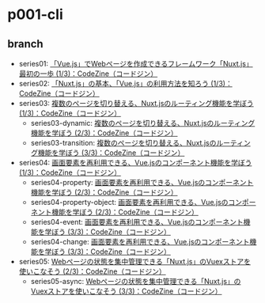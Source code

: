 # p001-cli

## branch

* series01: [「Vue\.js」でWebページを作成できるフレームワーク「Nuxt\.js」最初の一歩 \(1/3\)：CodeZine（コードジン）](https://codezine.jp/article/detail/11566)
* series02: [「Nuxt\.js」の基本、「Vue\.js」の利用方法を知ろう \(1/3\)：CodeZine（コードジン）](https://codezine.jp/article/detail/11694)
* series03: [複数のページを切り替える、Nuxt\.jsのルーティング機能を学ぼう \(1/3\)：CodeZine（コードジン）](https://codezine.jp/article/detail/11828)
    * series03-dynamic: [複数のページを切り替える、Nuxt\.jsのルーティング機能を学ぼう \(2/3\)：CodeZine（コードジン）](https://codezine.jp/article/detail/11828?p=2)
    * series03-transition: [複数のページを切り替える、Nuxt\.jsのルーティング機能を学ぼう \(3/3\)：CodeZine（コードジン）](https://codezine.jp/article/detail/11828?p=3)
* series04: [画面要素を再利用できる、Vue\.jsのコンポーネント機能を学ぼう \(1/3\)：CodeZine（コードジン）](https://codezine.jp/article/detail/11856)
    * series04-property: [画面要素を再利用できる、Vue\.jsのコンポーネント機能を学ぼう \(2/3\)：CodeZine（コードジン）](https://codezine.jp/article/detail/11856?p=2)
    * series04-property-object: [画面要素を再利用できる、Vue\.jsのコンポーネント機能を学ぼう \(2/3\)：CodeZine（コードジン）](https://codezine.jp/article/detail/11856?p=2)
    * series04-event: [画面要素を再利用できる、Vue\.jsのコンポーネント機能を学ぼう \(3/3\)：CodeZine（コードジン）](https://codezine.jp/article/detail/11856?p=3)
    * series04-change: [画面要素を再利用できる、Vue\.jsのコンポーネント機能を学ぼう \(3/3\)：CodeZine（コードジン）](https://codezine.jp/article/detail/11856?p=3)
* series05: [Webページの状態を集中管理できる「Nuxt\.js」のVuexストアを使いこなそう \(2/3\)：CodeZine（コードジン）](https://codezine.jp/article/detail/11994?p=2)
    * series05-async: [Webページの状態を集中管理できる「Nuxt\.js」のVuexストアを使いこなそう \(3/3\)：CodeZine（コードジン）](https://codezine.jp/article/detail/11994?p=3)
